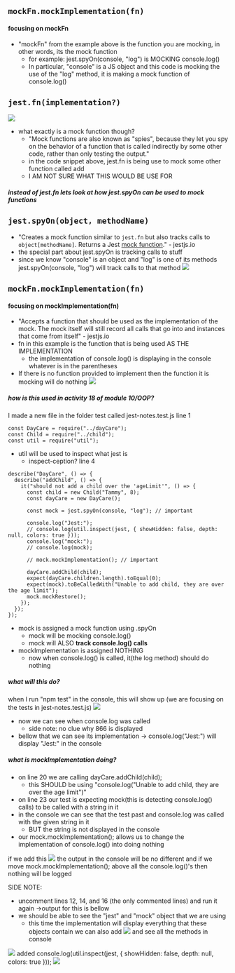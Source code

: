## `mockFn.mockImplementation(fn)`
#### focusing on mockFn
- "mockFn" from the example above is the function you are mocking, in other words, its the mock function
	- for example: jest.spyOn(console, "log") is MOCKING console.log()
	- In particular, "console" is a JS object and this code is mocking the use of the "log" method, it is making a mock function of console.log()

## `jest.fn(implementation?)`
![](./image1.png)
- what exactly is a mock function though?
	- "Mock functions are also known as "spies", because they let you spy on the behavior of a function that is called indirectly by some other code, rather than only testing the output."
	- in the code snippet above, jest.fn is being use to mock some other function called add
	- I AM NOT SURE WHAT THIS WOULD BE USE FOR

##### instead of jest.fn lets look at how jest.spyOn can be used to mock functions
## `jest.spyOn(object, methodName)`
- "Creates a mock function similar to `jest.fn` but also tracks calls to `object[methodName]`. Returns a Jest [mock function](https://jestjs.io/docs/mock-function-api)." - jestjs.io
- the special part about jest.spyOn is tracking calls to stuff
- since we know "console" is an object and "log" is one of its methods jest.spyOn(console, "log") will track calls to that method 
![](./image2.png)

## `mockFn.mockImplementation(fn)`
#### focusing on mockImplementation(fn)
- "Accepts a function that should be used as the implementation of the mock. The mock itself will still record all calls that go into and instances that come from itself" - jestjs.io
- fn in this example is the function that is being used AS THE IMPLEMENTATION
	- the implementation of console.log() is displaying in the console whatever is in the parentheses
- If there is no function provided to implement then the function it is mocking will do nothing
![](./image3.png)
##### how is this used in activity 18 of module 10/OOP?
I made a new file in the folder test called jest-notes.test.js
line 1 
```
const DayCare = require("../dayCare");
const Child = require("../child");
const util = require("util");
```
- util will be used to inspect what jest is
	- inspect-ception?
line 4
```
describe("DayCare", () => {
  describe("addChild", () => {
    it("should not add a child over the 'ageLimit'", () => {
      const child = new Child("Tammy", 8);
      const dayCare = new DayCare();
      
      const mock = jest.spyOn(console, "log"); // important
      
      console.log("Jest:");
      // console.log(util.inspect(jest, { showHidden: false, depth: null, colors: true }));
      console.log("mock:");
      // console.log(mock);
      
      // mock.mockImplementation(); // important
      
      dayCare.addChild(child);
      expect(dayCare.children.length).toEqual(0);
      expect(mock).toBeCalledWith("Unable to add child, they are over the age limit");
      mock.mockRestore();
    });
  });
});
```
- mock is assigned a mock function using .spyOn 
	- mock will be mocking console.log()
	- mock will ALSO __track console.log() calls__
- mockImplementation is assigned NOTHING
	- now when console.log() is called, it(the log method) should do nothing

##### what will this do?
when I run "npm test" in the console, this will show up (we are focusing on the tests in jest-notes.test.js)
![](./image4.png)
- now we can see when console.log was called
	- side note: no clue why 866 is displayed
- bellow that we can see its implementation -> console.log("Jest:") will display "Jest:" in the console

##### what is mockImplementation doing?
- on line 20 we are calling dayCare.addChild(child);
	- this SHOULD be using "console.log("Unable to add child, they are over the age limit")"
- on line 23 our test is expecting mock(this is detecting console.log() calls) to be called with a string in it
- in the console we can see that the test past and console.log was called with the given string in it
	- BUT the string is not displayed in the console
- our mock.mockImplementation(); allows us to change the implementation of console.log() into doing nothing

if we add this
![](./image5.png)
the output in the console will be no different
and if we move mock.mockImplementation(); above all the console.log()'s then nothing will be logged

SIDE NOTE:  
- uncomment lines 12, 14, and 16 (the only commented lines) and run it again ->output for this is bellow 
- we should be able to see the "jest" and "mock" object that we are using
	- this time the implementation will display everything that these objects contain
we can also add
![](./image6.png)
and see all the methods in console

![](./image7.png)
added console.log(util.inspect(jest, { showHidden: false, depth: null, colors: true })); 
![](./image8.png)